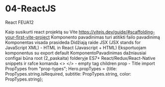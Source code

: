 # 04-ReactJS

React FEUA12

Kaip susikurti react projektą su Vite https://vitejs.dev/guide/#scaffolding-your-first-vite-project
Komponento pavadinimas turi atitikti failo pavadinimą
Komponentas visada prasideda Didžiają raide
JSX (JSX stands for JavaScript XML) - HTML in React (Javascript + HTML)
Eksportuojam komponentus su export default KomponentoPavadinimas
dažniausiai configai būna root (2_paskaita) folderyje
ES7+ React/Redux/React-Native snippets ir rafce komanda
<> </> - empty tag
children prop - Title
import PropTypes from "prop-types";
Hero.propTypes = {title: PropTypes.string.isRequired, subtitle: PropTypes.string, color: PropTypes.string};
